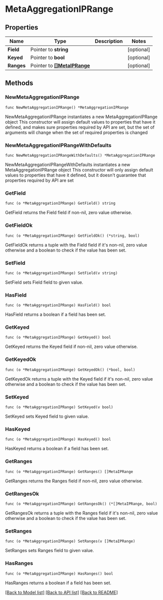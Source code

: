 # MetaAggregationIPRange

## Properties

Name | Type | Description | Notes
------------ | ------------- | ------------- | -------------
**Field** | Pointer to **string** |  | [optional] 
**Keyed** | Pointer to **bool** |  | [optional] 
**Ranges** | Pointer to [**[]MetaIPRange**](MetaIPRange.md) |  | [optional] 

## Methods

### NewMetaAggregationIPRange

`func NewMetaAggregationIPRange() *MetaAggregationIPRange`

NewMetaAggregationIPRange instantiates a new MetaAggregationIPRange object
This constructor will assign default values to properties that have it defined,
and makes sure properties required by API are set, but the set of arguments
will change when the set of required properties is changed

### NewMetaAggregationIPRangeWithDefaults

`func NewMetaAggregationIPRangeWithDefaults() *MetaAggregationIPRange`

NewMetaAggregationIPRangeWithDefaults instantiates a new MetaAggregationIPRange object
This constructor will only assign default values to properties that have it defined,
but it doesn't guarantee that properties required by API are set

### GetField

`func (o *MetaAggregationIPRange) GetField() string`

GetField returns the Field field if non-nil, zero value otherwise.

### GetFieldOk

`func (o *MetaAggregationIPRange) GetFieldOk() (*string, bool)`

GetFieldOk returns a tuple with the Field field if it's non-nil, zero value otherwise
and a boolean to check if the value has been set.

### SetField

`func (o *MetaAggregationIPRange) SetField(v string)`

SetField sets Field field to given value.

### HasField

`func (o *MetaAggregationIPRange) HasField() bool`

HasField returns a boolean if a field has been set.

### GetKeyed

`func (o *MetaAggregationIPRange) GetKeyed() bool`

GetKeyed returns the Keyed field if non-nil, zero value otherwise.

### GetKeyedOk

`func (o *MetaAggregationIPRange) GetKeyedOk() (*bool, bool)`

GetKeyedOk returns a tuple with the Keyed field if it's non-nil, zero value otherwise
and a boolean to check if the value has been set.

### SetKeyed

`func (o *MetaAggregationIPRange) SetKeyed(v bool)`

SetKeyed sets Keyed field to given value.

### HasKeyed

`func (o *MetaAggregationIPRange) HasKeyed() bool`

HasKeyed returns a boolean if a field has been set.

### GetRanges

`func (o *MetaAggregationIPRange) GetRanges() []MetaIPRange`

GetRanges returns the Ranges field if non-nil, zero value otherwise.

### GetRangesOk

`func (o *MetaAggregationIPRange) GetRangesOk() (*[]MetaIPRange, bool)`

GetRangesOk returns a tuple with the Ranges field if it's non-nil, zero value otherwise
and a boolean to check if the value has been set.

### SetRanges

`func (o *MetaAggregationIPRange) SetRanges(v []MetaIPRange)`

SetRanges sets Ranges field to given value.

### HasRanges

`func (o *MetaAggregationIPRange) HasRanges() bool`

HasRanges returns a boolean if a field has been set.


[[Back to Model list]](../README.md#documentation-for-models) [[Back to API list]](../README.md#documentation-for-api-endpoints) [[Back to README]](../README.md)


